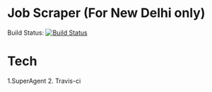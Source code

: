 # Job Scraper (For New Delhi only)

Build Status: [![Build Status](https://travis-ci.org/piyush97/Job-scraper.svg?branch=master)](https://travis-ci.org/piyush97/Job-scraper)

# Tech

1.SuperAgent
2. Travis-ci